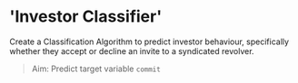 # 'Investor Classifier'

Create a Classification Algorithm to predict investor behaviour, specifically whether they accept or decline an invite to a syndicated revolver. 

> Aim: Predict target variable `commit`